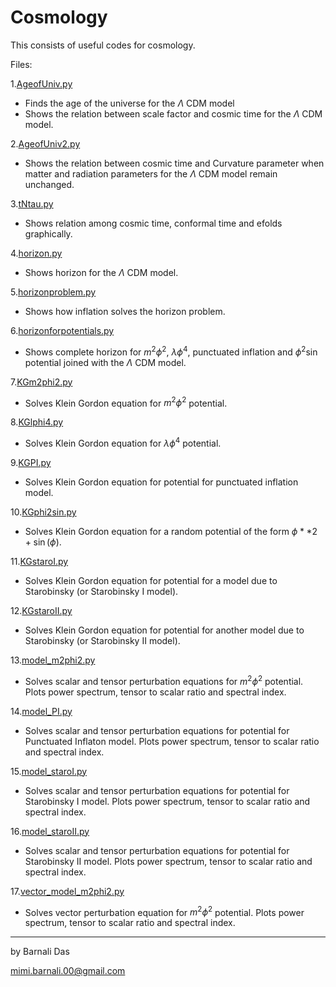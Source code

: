 # Cosmology
This consists of useful codes for cosmology.

Files:

1.[AgeofUniv.py](AgeofUniv.py)
  * Finds the age of the universe for the $\Lambda$ CDM model
  * Shows the relation between scale factor and cosmic time for the $\Lambda$ CDM model.

2.[AgeofUniv2.py](AgeofUniv2.py)
  * Shows the relation between cosmic time and Curvature parameter when matter and radiation parameters for the $\Lambda$ CDM model remain unchanged.

3.[tNtau.py](tNtau.py)
  * Shows relation among cosmic time, conformal time and efolds graphically.

4.[horizon.py](horizon.py)
  * Shows horizon for the $\Lambda$ CDM model.

5.[horizonproblem.py](horizonproblem.py)
  * Shows how inflation solves the horizon problem.

6.[horizonforpotentials.py](horizonforpotentials.py)
  * Shows complete horizon for $m^2\phi^2$, $\lambda\phi^4$, punctuated inflation and $\phi^2\sin$ potential joined with the $\Lambda$ CDM model.

7.[KGm2phi2.py](KGm2phi2.py)
  * Solves Klein Gordon equation for $m^2\phi^2$ potential.

8.[KGlphi4.py](KGlphi4.py)
  * Solves Klein Gordon equation for $\lambda\phi^4$ potential.

9.[KGPI.py](KGPI.py)
  * Solves Klein Gordon equation for potential for punctuated inflation model.

10.[KGphi2sin.py](KGphi2sin.py)
  * Solves Klein Gordon equation for a random potential of the form $\phi**2+\sin(\phi)$.

11.[KGstaroI.py](KGstaroI.py)
  * Solves Klein Gordon equation for potential for a model due to Starobinsky (or Starobinsky I model).

12.[KGstaroII.py](KGstaroII.py)
  * Solves Klein Gordon equation for potential for another model due to Starobinsky (or Starobinsky II model).

13.[model_m2phi2.py](model_m2phi2.py)
  * Solves scalar and tensor perturbation equations for $m^2\phi^2$ potential. Plots power spectrum, tensor to scalar ratio and spectral index.

14.[model_PI.py](model_PI.py)
  * Solves scalar and tensor perturbation equations for potential for Punctuated Inflaton model. Plots power spectrum, tensor to scalar ratio and spectral index.

15.[model_staroI.py](model_staroI.py)
  * Solves scalar and tensor perturbation equations for potential for Starobinsky I model. Plots power spectrum, tensor to scalar ratio and spectral index.

16.[model_staroII.py](model_staroII.py)
  * Solves scalar and tensor perturbation equations for potential for Starobinsky II model. Plots power spectrum, tensor to scalar ratio and spectral index.

17.[vector_model_m2phi2.py](vector_model_m2phi2.py)
  * Solves vector perturbation equation for $m^2\phi^2$ potential. Plots power spectrum, tensor to scalar ratio and spectral index.
-------------------------------------------------------------------

by Barnali Das

mimi.barnali.00@gmail.com
